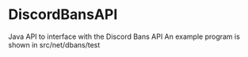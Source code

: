 # DiscordBansAPI
Java API to interface with the Discord Bans API
An example program is shown in src/net/dbans/test
